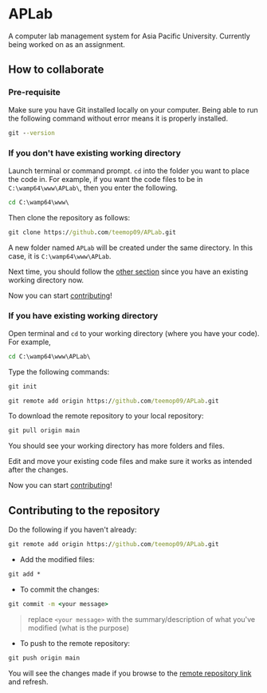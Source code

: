 # APLab

A computer lab management system for Asia Pacific University. Currently being worked on as an assignment.

## How to collaborate

### Pre-requisite

Make sure you have Git installed locally on your computer.
Being able to run the following command without error means it is properly installed.

```cmd
git --version
```

### If you don't have existing working directory

Launch terminal or command prompt. `cd` into the folder you want to place the code in. For example, if you want the code files to be in `C:\wamp64\www\APLab\`, then you enter the following.

```cmd
cd C:\wamp64\www\
```

Then clone the repository as follows:

```cmd
git clone https://github.com/teemop09/APLab.git
```

A new folder named `APLab` will be created under the same directory. In this case, it is `C:\wamp64\www\APLab`.

Next time, you should follow the [other section](https://github.com/teemop09/APLab#if-you-have-existing-working-directory) since you have an existing working directory now.

Now you can start [contributing](https://github.com/teemop09/APLab#contributing-to-the-repository)!

### If you have existing working directory

Open terminal and `cd` to your working directory (where you have your code). For example,

```cmd
cd C:\wamp64\www\APLab\
```

Type the following commands:

```cmd
git init

git remote add origin https://github.com/teemop09/APLab.git
```

To download the remote repository to your local repository:

```cmd
git pull origin main
```

You should see your working directory has more folders and files.

Edit and move your existing code files and make sure it works as intended after the changes.

Now you can start [contributing](https://github.com/teemop09/APLab#contributing-to-the-repository)!

## Contributing to the repository

Do the following if you haven't already:

```cmd
git remote add origin https://github.com/teemop09/APLab.git
```

- Add the modified files:

```cmd
git add *

```

- To commit the changes:

```cmd
git commit -m <your message>
```

> replace `<your message>` with the summary/description of what you've modified (what is the purpose)

- To push to the remote repository:

```cmd
git push origin main
```

You will see the changes made if you browse to the [remote repository link](https://github.com/teemop09/APLab) and refresh.
